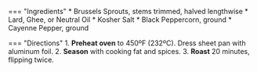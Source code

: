 === "Ingredients"
    * Brussels Sprouts, stems trimmed, halved lengthwise
    * Lard, Ghee, or Neutral Oil
    * Kosher Salt
    * Black Peppercorn, ground
    * Cayenne Pepper, ground

=== "Directions"
    1. **Preheat oven** to 450ºF (232ºC). Dress sheet pan with aluminum foil.
    2. **Season** with cooking fat and spices.
    3. **Roast** 20 minutes, flipping twice.
